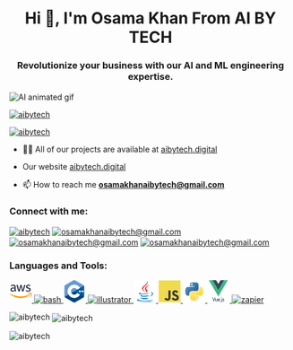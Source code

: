 <h1 align="center">Hi 👋, I'm Osama Khan From AI BY TECH</h1>
<h3 align="center">Revolutionize your business with our AI and ML engineering expertise.</h3>

<img align="center" src="https://www.analyticsinsight.net/wp-content/uploads/2020/03/AI_Animated.gif" alt="AI animated gif">
	

<p align="left"> <a href="https://github.com/ryo-ma/github-profile-trophy"><img src="https://github-profile-trophy.vercel.app/?username=aibytech" alt="aibytech" /></a> </p>

<p align="left"> <a href="https://twitter.com/aibytech" target="blank"><img src="https://img.shields.io/twitter/follow/aibytech?logo=twitter&style=for-the-badge" alt="aibytech" /></a> </p>

- 👨‍💻 All of our projects are available at [aibytech.digital](aibytech.digital)

- Our website [aibytech.digital](aibytech.digital)

- 📫 How to reach me **osamakhanaibytech@gmail.com**

<h3 align="left">Connect with me:</h3>
<p align="left">
<a href="https://twitter.com/aibytech" target="blank"><img align="center" src="https://raw.githubusercontent.com/rahuldkjain/github-profile-readme-generator/master/src/images/icons/Social/twitter.svg" alt="aibytech" height="30" width="40" /></a>
<a href="https://linkedin.com/in/osamakhanaibytech@gmail.com" target="blank"><img align="center" src="https://raw.githubusercontent.com/rahuldkjain/github-profile-readme-generator/master/src/images/icons/Social/linked-in-alt.svg" alt="osamakhanaibytech@gmail.com" height="30" width="40" /></a>
<a href="https://fb.com/osamakhanaibytech@gmail.com" target="blank"><img align="center" src="https://raw.githubusercontent.com/rahuldkjain/github-profile-readme-generator/master/src/images/icons/Social/facebook.svg" alt="osamakhanaibytech@gmail.com" height="30" width="40" /></a>
<a href="https://instagram.com/osamakhanaibytech@gmail.com" target="blank"><img align="center" src="https://raw.githubusercontent.com/rahuldkjain/github-profile-readme-generator/master/src/images/icons/Social/instagram.svg" alt="osamakhanaibytech@gmail.com" height="30" width="40" /></a>
</p>

<h3 align="left">Languages and Tools:</h3>
<p align="left"> <a href="https://aws.amazon.com" target="_blank" rel="noreferrer"> <img src="https://raw.githubusercontent.com/devicons/devicon/master/icons/amazonwebservices/amazonwebservices-original-wordmark.svg" alt="aws" width="40" height="40"/> </a> <a href="https://www.gnu.org/software/bash/" target="_blank" rel="noreferrer"> <img src="https://www.vectorlogo.zone/logos/gnu_bash/gnu_bash-icon.svg" alt="bash" width="40" height="40"/> </a> <a href="https://www.w3schools.com/cpp/" target="_blank" rel="noreferrer"> <img src="https://raw.githubusercontent.com/devicons/devicon/master/icons/cplusplus/cplusplus-original.svg" alt="cplusplus" width="40" height="40"/> </a> <a href="https://www.adobe.com/in/products/illustrator.html" target="_blank" rel="noreferrer"> <img src="https://www.vectorlogo.zone/logos/adobe_illustrator/adobe_illustrator-icon.svg" alt="illustrator" width="40" height="40"/> </a> <a href="https://www.java.com" target="_blank" rel="noreferrer"> <img src="https://raw.githubusercontent.com/devicons/devicon/master/icons/java/java-original.svg" alt="java" width="40" height="40"/> </a> <a href="https://developer.mozilla.org/en-US/docs/Web/JavaScript" target="_blank" rel="noreferrer"> <img src="https://raw.githubusercontent.com/devicons/devicon/master/icons/javascript/javascript-original.svg" alt="javascript" width="40" height="40"/> </a> <a href="https://www.python.org" target="_blank" rel="noreferrer"> <img src="https://raw.githubusercontent.com/devicons/devicon/master/icons/python/python-original.svg" alt="python" width="40" height="40"/> </a> <a href="https://vuejs.org/" target="_blank" rel="noreferrer"> <img src="https://raw.githubusercontent.com/devicons/devicon/master/icons/vuejs/vuejs-original-wordmark.svg" alt="vuejs" width="40" height="40"/> </a> <a href="https://zapier.com" target="_blank" rel="noreferrer"> <img src="https://www.vectorlogo.zone/logos/zapier/zapier-icon.svg" alt="zapier" width="40" height="40"/> </a> </p>

<p><img align="left" src="https://github-readme-stats.vercel.app/api/top-langs?username=aibytech&show_icons=true&locale=en&layout=compact" alt="aibytech" /></p>

<p>&nbsp;<img align="center" src="https://github-readme-stats.vercel.app/api?username=aibytech&show_icons=true&locale=en" alt="aibytech" /></p>

<p><img align="center" src="https://github-readme-streak-stats.herokuapp.com/?user=aibytech&" alt="aibytech" /></p>
